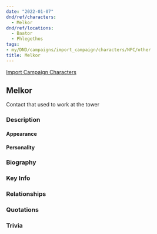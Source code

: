 ```yaml
---
date: "2022-01-07"
dnd/ref/characters:
  - Melkor
dnd/ref/locations:
  - Baator
  - Phlegethos
tags:
- my/DND/campaigns/import_campaign/characters/NPC/other
title: Melkor
---
```


[Import Campaign Characters](/dnd/characters/)

## Melkor

Contact that used to work at the tower

### Description

#### Appearance

#### Personality

### Biography

### Key Info

### Relationships

### Quotations

### Trivia
